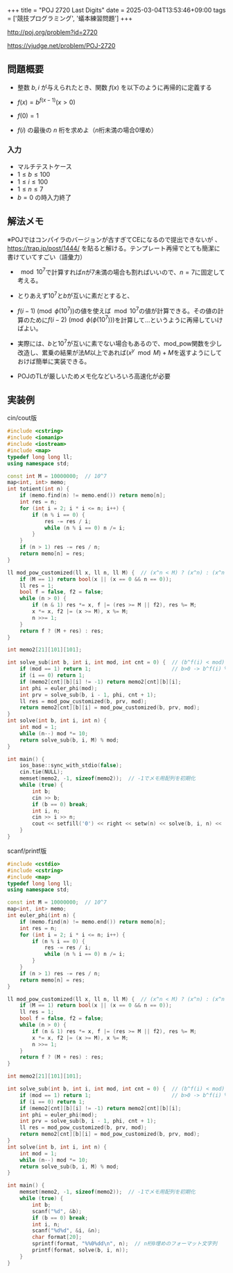 +++
title = "POJ 2720 Last Digits"
date = 2025-03-04T13:53:46+09:00
tags = ['競技プログラミング', '蟻本練習問題']
+++

http://poj.org/problem?id=2720

https://vjudge.net/problem/POJ-2720
<!--more-->
## 問題概要
- 整数 $b,i$ が与えられたとき、関数 $f(x)$ を以下のように再帰的に定義する
- $f(x) = b^{f(x-1)} (x>0)$
- $f(0)=1$

- $f(i)$ の最後の $n$ 桁を求めよ（$n$桁未満の場合0埋め）
### 入力
- マルチテストケース
- $1 \leq b \leq 100$
- $1 \leq i \leq 100$
- $1 \leq n \leq 7$
-  $b = 0$ の時入力終了
## 解法メモ
※POJではコンパイラのバージョンが古すぎてCEになるので提出できないが 、 https://trap.jp/post/1444/ を貼ると解ける。テンプレート再帰でとても簡潔に書けていてすごい（語彙力）


- $\mod {10^7}$で計算すれば$n$が7未満の場合も割ればいいので、$n=7$に固定して考える。

- とりあえず$10^7$と$b$が互いに素だとすると、
- $f(i-1)\pmod {\phi(10^7)}$の値を使えば$\mod 10^7$の値が計算できる。その値の計算のために$f(i-2)\pmod{\phi(\phi(10^7))}$を計算して...というように再帰していけばよい。

- 実際には、$b$と$10^7$が互いに素でない場合もあるので、mod_pow関数を少し改造し、累乗の結果が法$M$以上であれば$(x^y\mod M)+M$を返すようにしておけば簡単に実装できる。

- POJのTLが厳しいためメモ化などいろいろ高速化が必要
## 実装例
cin/cout版
```cpp
#include <cstring>
#include <iomanip>
#include <iostream>
#include <map>
typedef long long ll;
using namespace std;

const int M = 10000000;  // 10^7
map<int, int> memo;
int totient(int n) {
    if (memo.find(n) != memo.end()) return memo[n];
    int res = n;
    for (int i = 2; i * i <= n; i++) {
        if (n % i == 0) {
            res -= res / i;
            while (n % i == 0) n /= i;
        }
    }
    if (n > 1) res -= res / n;
    return memo[n] = res;
}

ll mod_pow_customized(ll x, ll n, ll M) {  // (x^n < M) ? (x^n) : (x^n % M) + M
    if (M == 1) return bool(x || (x == 0 && n == 0));
    ll res = 1;
    bool f = false, f2 = false;
    while (n > 0) {
        if (n & 1) res *= x, f |= (res >= M || f2), res %= M;
        x *= x, f2 |= (x >= M), x %= M;
        n >>= 1;
    }
    return f ? (M + res) : res;
}

int memo2[21][101][101];

int solve_sub(int b, int i, int mod, int cnt = 0) {  // (b^f(i) < mod) ? b^f(i) : (b^f(i) % mod + mod)
    if (mod == 1) return 1;                          // b>0 -> b^f(i) % 1 + 1
    if (i == 0) return 1;
    if (memo2[cnt][b][i] != -1) return memo2[cnt][b][i];
    int phi = euler_phi(mod);
    int prv = solve_sub(b, i - 1, phi, cnt + 1);
    ll res = mod_pow_customized(b, prv, mod);
    return memo2[cnt][b][i] = mod_pow_customized(b, prv, mod);
}
int solve(int b, int i, int n) {
    int mod = 1;
    while (n--) mod *= 10;
    return solve_sub(b, i, M) % mod;
}

int main() {
    ios_base::sync_with_stdio(false);
    cin.tie(NULL);
    memset(memo2, -1, sizeof(memo2));  // -1でメモ用配列を初期化
    while (true) {
        int b;
        cin >> b;
        if (b == 0) break;
        int i, n;
        cin >> i >> n;
        cout << setfill('0') << right << setw(n) << solve(b, i, n) << '\n';
    }
}
```

scanf/printf版
```cpp
#include <cstdio>
#include <cstring>
#include <map>
typedef long long ll;
using namespace std;

const int M = 10000000;  // 10^7
map<int, int> memo;
int euler_phi(int n) {
    if (memo.find(n) != memo.end()) return memo[n];
    int res = n;
    for (int i = 2; i * i <= n; i++) {
        if (n % i == 0) {
            res -= res / i;
            while (n % i == 0) n /= i;
        }
    }
    if (n > 1) res -= res / n;
    return memo[n] = res;
}

ll mod_pow_customized(ll x, ll n, ll M) {  // (x^n < M) ? (x^n) : (x^n % M) + M
    if (M == 1) return bool(x || (x == 0 && n == 0));
    ll res = 1;
    bool f = false, f2 = false;
    while (n > 0) {
        if (n & 1) res *= x, f |= (res >= M || f2), res %= M;
        x *= x, f2 |= (x >= M), x %= M;
        n >>= 1;
    }
    return f ? (M + res) : res;
}

int memo2[21][101][101];

int solve_sub(int b, int i, int mod, int cnt = 0) {  // (b^f(i) < mod) ? b^f(i) : (b^f(i) % mod + mod)
    if (mod == 1) return 1;                          // b>0 -> b^f(i) % 1 + 1
    if (i == 0) return 1;
    if (memo2[cnt][b][i] != -1) return memo2[cnt][b][i];
    int phi = euler_phi(mod);
    int prv = solve_sub(b, i - 1, phi, cnt + 1);
    ll res = mod_pow_customized(b, prv, mod);
    return memo2[cnt][b][i] = mod_pow_customized(b, prv, mod);
}
int solve(int b, int i, int n) {
    int mod = 1;
    while (n--) mod *= 10;
    return solve_sub(b, i, M) % mod;
}

int main() {
    memset(memo2, -1, sizeof(memo2));  // -1でメモ用配列を初期化
    while (true) {
        int b;
        scanf("%d", &b);
        if (b == 0) break;
        int i, n;
        scanf("%d%d", &i, &n);
        char format[20];
        sprintf(format, "%%0%dd\n", n);  // n桁0埋めのフォーマット文字列
        printf(format, solve(b, i, n));
    }
}
```